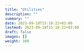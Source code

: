 ```yaml
---
title: "Utilities"
description: ""
summary: ""
date: 2023-09-18T15:18:22+03:00
lastmod: 2023-09-18T15:18:22+03:00
draft: false
images: []
weight: 380
---
```

